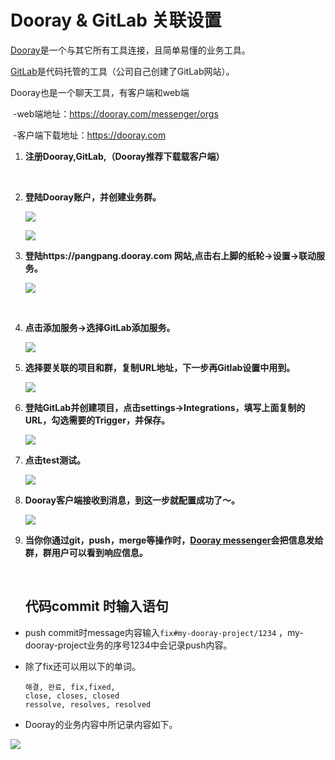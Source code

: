 # Dooray & GitLab 关联设置

[Dooray](https://dooray.com)是一个与其它所有工具连接，且简单易懂的业务工具。

[GitLab](https://gitlab.p2shop.cn:8443)是代码托管的工具（公司自己创建了GitLab网站）。

Dooray也是一个聊天工具，有客户端和web端

​	-web端地址：https://dooray.com/messenger/orgs

​	-客户端下载地址：https://dooray.com

1. **注册Dooray,GitLab,（Dooray推荐下载载客户端）**

   ​

2. **登陆Dooray账户，并创建业务群。**

   ![](http://web-static-files.oss-cn-shanghai.aliyuncs.com/Share_Images/dooray001.png)

   ![](http://web-static-files.oss-cn-shanghai.aliyuncs.com/Share_Images/dooray002.png)

3. **登陆https://pangpang.dooray.com 网站,点击右上脚的纸轮->设置->联动服务。**

   ![](http://web-static-files.oss-cn-shanghai.aliyuncs.com/Share_Images/dooray003.png)

   ​

4. **点击添加服务->选择GitLab添加服务。**

   ![](http://web-static-files.oss-cn-shanghai.aliyuncs.com/Share_Images/dooray004.png)

5. **选择要关联的项目和群，复制URL地址，下一步再Gitlab设置中用到。**

   ![](http://web-static-files.oss-cn-shanghai.aliyuncs.com/Share_Images/dooray005.png)

6. **登陆GitLab并创建项目，点击settings->Integrations，填写上面复制的URL，勾选需要的Trigger，并保存。**

   ![](http://web-static-files.oss-cn-shanghai.aliyuncs.com/Share_Images/dooray006.png)

7. **点击test测试。**

   ![](http://web-static-files.oss-cn-shanghai.aliyuncs.com/Share_Images/dooray007.png)

8. **Dooray客户端接收到消息，到这一步就配置成功了～。**

   ![](http://web-static-files.oss-cn-shanghai.aliyuncs.com/Share_Images/dooray008.png)

9. **当你你通过git，push，merge等操作时，[Dooray messenger](https://dooray.com/messenger/orgs)会把信息发给群，群用户可以看到响应信息。**

   ​

   ## 代码commit 时输入语句

- push commit时message内容输入`fix#my-dooray-project/1234` ，my-dooray-project业务的序号1234中会记录push内容。

- 除了fix还可以用以下的单词。

  ```
  해결, 완료, fix,fixed,  
  close, closes, closed  
  ressolve, resolves, resolved
  ```


- Dooray的业务内容中所记录内容如下。

![](http://web-static-files.oss-cn-shanghai.aliyuncs.com/Share_Images/dooray009.png)















